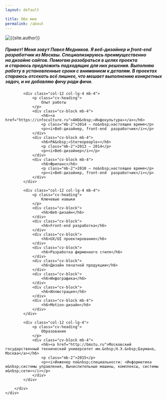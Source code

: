 ```yaml
---
layout: default

title: Обо мне
permalink: /about
---
```



<section class="about">
  <div class="container-fluid">
    <div class="row justify-content-lg-center">
      <div class="col-12 col-md-3 col-lg-2">
      	<img src="{{site.baseurl}}/img/home/pashu.jpg" class="ava"	alt="{{site.author}}">
      </div>
      <div class="col-12 col-md-9 col-lg-7"> 
        <h5 class="subheading">Привет! Меня зовут Павел Медников. Я&nbsp;веб-дизайнер и&nbsp;front-end разработчик из&nbsp;Москвы. Специализируюсь преимущественно на&nbsp;дизайне сайтов. Помогаю разобраться в&nbsp;целях проекта и&nbsp;стараюсь предложить подходящие для них решения. Выполняю работу в&nbsp;установленные сроки с&nbsp;вниманием к&nbsp;деталям. В&nbsp;проектах стараюсь отсекать всё&nbsp;лишнее, что&nbsp;мешает выполнению конкретных задач, и&nbsp;не&nbsp;добавляю фичу ради фичи.</h5>
      </div>
    </div>
  </div>
</section>

<section class="cv">
	<div class="container-fluid">
		<div class="row justify-content-lg-center">

			<div class="col-12 col-lg-4 mb-4">
				<p class="cv-heading">
					Опыт работы
				</p>
				<div class="cv-block mb-4">
					<h6><a href="https://infoculture.ru">АНО&nbsp;«Инфокультура»</a></h6>
					<p class="mb-2">2014 — по&nbsp;настоящее время</p>
					<p><i>Веб-дизайнер, front-end  разработчик</i></p>
				</div>
				<div class="cv-block mb-4">
					<h6>РА&nbsp;«Stereopeople»</h6>
					<p class="mb-2">2013 — 2014</p>
					<p><i>Веб-дизайнер</i></p>
				</div>
				<div class="cv-block mb-4">
					<h6>Фриланс</h6>
					<p class="mb-2">2010 — по&nbsp;настоящее время</p>
					<p><i>Веб-дизайнер, front-end  разработчик</i></p>
				</div>
			</div>

			<div class="col-12 col-lg-4 mb-4">
				<p class="cv-heading">
					Ключевые навыки
				</p>
				<div class="cv-block">
					<h6>Веб-дизайн</h6>
				</div>
				<div class="cv-block">
					<h6>Front-end разработка</h6>
				</div>
				<div class="cv-block">
					<h6>UX/UI проектирование</h6>
				</div>
				<div class="cv-block">
					<h6>Разработка фирменного стиля</h6>
				</div>
				<div class="cv-block">
					<h6>Дизайн печатной продукции</h6>
				</div>
				<div class="cv-block">
					<h6>Инфографика</h6>
				</div>
				<div class="cv-block">
					<h6>Иллюстрация</h6>
				</div>
				<div class="cv-block mb-4">
					<h6>Motion-дизайн</h6>
				</div>
			</div>

			<div class="col-12 col-lg-4">
				<p class="cv-heading">
					Образование
				</p>
				<div class="cv-block mb-4">
					<h6><a href="http://bmstu.ru">Московский государственный технический университет им.&nbsp;Н.Э.&nbsp;Баумана, Москва</a></h6>
					<p class="mb-2">2015</p>
					<p><i>Инженер по&nbsp;специальности: «Информатика и&nbsp;системы управления, Вычислительные машины, комплексы, системы и&nbsp;сети»</i></p>
				</div>
			</div>

		</div>
	</div>
</section>


